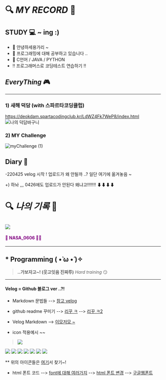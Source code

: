 # 🔍 *MY RECORD* 🔎
## STUDY 💻 ~ ing :)
- 👋 안녕하세용가리 ~
- 👀 프로그래밍에 대해 공부하고 있습니다 ..
- 🛒 C언어 / JAVA / PYTHON
- ‼ 프로그래머스로 코딩테스트 연습하기 !!

<!---
hyejinee24/hyejinee24 is a ✨ special ✨ repository because its `README.md` (this file) appears on your GitHub profile.
You can click the Preview link to take a look at your changes.
--->

## *EveryThing* 🎮
---
### 1) 새해 덕담 (with 스파르타코딩클럽)
https://deokdam.spartacodingclub.kr/LdWZ4Fk7WeP8/index.html
![나의 덕담바구니](https://user-images.githubusercontent.com/100686498/161913759-252dc3a8-c6d9-4227-9d0e-ffbd7b7421d2.jpg)

### 2) MY Challenge
![myChallenge (1)](https://user-images.githubusercontent.com/100686498/156162505-4d6a1d70-e32c-4b1c-8480-de6e15b96e67.jpg)


## Diary 📖
-220425 velog 시작 !
업로드가 왜 안될까 ..? 일단 여기에 옮겨놓음 ~
<!-- 주석 -->
+) 하놔 ,,, 0426에도 업로드가 안된다 왜냐고!!!!!!!
⬇⬇⬇⬇

# 🔍 _**나의 기록**_ 🔎

## ![](https://velog.velcdn.com/images/hyejinee24/post/bd411133-0e3c-41fd-8159-58d0e9d58a69/image.jpg)
#### <span style=color:#800080>🌟 NASA_0606 🐻💚</span> 
---
## * Programming ( •̀ ω •́ )✧
<!-- 주석 -->
> **..가보자고~! (웃고잇음 진짜루)**
_Hard training_ 😏

---
#### Velog = Github 블로그 ver ..?!
<!-- 주석 -->
- Markdown 문법들
--> [참고 velog](https://velog.io/@seondal/Markdown-%EA%B8%B0%EB%B3%B8%EB%AC%B8%EB%B2%95)
- github readme 꾸미기
--> [리꾸 ㅋ](https://velog.io/@seondal/Github-Readme-%EA%BE%B8%EB%AF%B8%EA%B8%B0-%EC%B4%9D%EC%A0%95%EB%A6%AC)
--> [리꾸 ㅋ2](https://yoon990.tistory.com/38)
- Velog Markdown
--> [이모저모 ~](https://intrepidgeeks.com/tutorial/create-the-development-method-i-want-to-view)

- icon 적용예시 ~~
> <img src="https://img.shields.io/badge/Github-181717?style=flat&logo=Github&logoColor=white"/>
<img src="https://img.shields.io/badge/C언어-A8B9CC?style=flat&logo=C&logoColor=white"/>
<img src="https://img.shields.io/badge/JavaScript-F7DF1E?style=flat&logo=JavaScript&logoColor=white"/>
<img src="https://img.shields.io/badge/Python-3776AB?style=flat&logo=Python&logoColor=white"/>
<img src="https://img.shields.io/badge/Instagram-E4405F?style=flat&logo=Instagram&logoColor=white"/>
<img src="https://img.shields.io/badge/Facebook-1877F2?style=flat&logo=Facebook&logoColor=white"/>
<img src="https://img.shields.io/badge/Netflix-E50914?style=flat&logo=Netflix&logoColor=white"/>
<img src="https://img.shields.io/badge/Mercedes Benz-242424?style=flat&logo=Mercedes&logoColor=white"/>

** 위의 아이콘들은 [여기](https://simpleicons.org/)서 찾기~!

- html 폰트 코드
--> [font에 대해 여러가지](https://ojji.wayful.com/2015/03/HTML-How-to--Set-FONT-Size-Color-Weight-Family-Variant-Line-Height-ect.html)
--> [html 폰트 변경](https://velog.io/@jennayeo/html-css-%ED%8F%B0%ED%8A%B8-%EB%B3%80%EA%B2%BD%ED%95%98%EA%B8%B0)
--> [구글웹폰트](https://fonts.google.com/?subset=korean)
